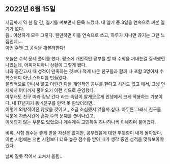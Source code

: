 ## **2022년 6월 15일**

지금까지 약 한 달 간, 일기를 써보면서 문득 느꼈다. 내 일기 중 3일을 연속으로 써본 일기가 없다.  
음.. 이상하게 모두 그렇다. 웬만하면 이틀 연속으로 쓰고, 하루가 지나면 끊기는 그런 느낌인데....  
이번 주엔 그 공식을 깨볼까한다!  

오늘은 수학 문제 풀이를 했다. 평소에 개인적인 공부를 할 때 수학을 꺼내는걸 질색했던 나였는데, 어찌저찌하니 상황이 그렇게 됐다.  
나와 중간고사 때 성적이 만족하는 것보다 적게 나온 친구들과 함께 나 포함 3명이서 수학스터디 아닌 스터디를 만들었다.  
물리적으로 만나서 풀고 이런건 다들 개인적인 공부를 한다고 시간도 없고 해서, 그냥 언제까지 어디까지 풀어오기 이런 식으로 운영했다.  
아무래도 친구 따라 강남 간다 라는 속담이 알게모르게 인생에서 크게 작용하는 기분이다. 내 17년지기 동네친구를 만약 못 만났더라면..  
이렇게 외향적이진 않았을 것이고,, 조금 소심했지 않을까 싶다. 아무튼 그래서 친구들 덕분에 자습시간에 혼자 수학 문제를 풀어나갔고,  
이해되지 않는 부분도 있었으나 계속계속 고민하여 하나하나씩 이해하며 풀어갔다.  

비록, 시험 점수는 좋게 받을 자신은 없지만, 공부했음에 대한 뿌듯함이 내게 돌아왔다.  
이번 시험에는 저번 시험보다 더욱 높은 점수를 받아 내가 생각 중인 성적을 맞춰보아야겠다.  

날짜 잘못 적어서 고쳐서 올림..